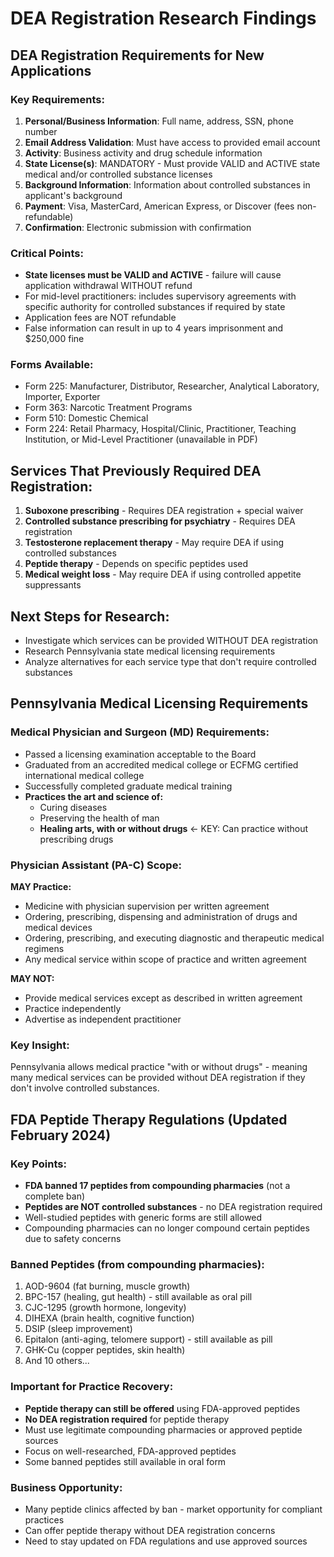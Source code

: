 # DEA Registration Research Findings

## DEA Registration Requirements for New Applications

### Key Requirements:
1. **Personal/Business Information**: Full name, address, SSN, phone number
2. **Email Address Validation**: Must have access to provided email account
3. **Activity**: Business activity and drug schedule information
4. **State License(s)**: MANDATORY - Must provide VALID and ACTIVE state medical and/or controlled substance licenses
5. **Background Information**: Information about controlled substances in applicant's background
6. **Payment**: Visa, MasterCard, American Express, or Discover (fees non-refundable)
7. **Confirmation**: Electronic submission with confirmation

### Critical Points:
- **State licenses must be VALID and ACTIVE** - failure will cause application withdrawal WITHOUT refund
- For mid-level practitioners: includes supervisory agreements with specific authority for controlled substances if required by state
- Application fees are NOT refundable
- False information can result in up to 4 years imprisonment and $250,000 fine

### Forms Available:
- Form 225: Manufacturer, Distributor, Researcher, Analytical Laboratory, Importer, Exporter
- Form 363: Narcotic Treatment Programs
- Form 510: Domestic Chemical
- Form 224: Retail Pharmacy, Hospital/Clinic, Practitioner, Teaching Institution, or Mid-Level Practitioner (unavailable in PDF)

## Services That Previously Required DEA Registration:
1. **Suboxone prescribing** - Requires DEA registration + special waiver
2. **Controlled substance prescribing for psychiatry** - Requires DEA registration
3. **Testosterone replacement therapy** - May require DEA if using controlled substances
4. **Peptide therapy** - Depends on specific peptides used
5. **Medical weight loss** - May require DEA if using controlled appetite suppressants

## Next Steps for Research:
- Investigate which services can be provided WITHOUT DEA registration
- Research Pennsylvania state medical licensing requirements
- Analyze alternatives for each service type that don't require controlled substances



## Pennsylvania Medical Licensing Requirements

### Medical Physician and Surgeon (MD) Requirements:
- Passed a licensing examination acceptable to the Board
- Graduated from an accredited medical college or ECFMG certified international medical college
- Successfully completed graduate medical training
- **Practices the art and science of:**
  - Curing diseases
  - Preserving the health of man
  - **Healing arts, with or without drugs** ← KEY: Can practice without prescribing drugs

### Physician Assistant (PA-C) Scope:
**MAY Practice:**
- Medicine with physician supervision per written agreement
- Ordering, prescribing, dispensing and administration of drugs and medical devices
- Ordering, prescribing, and executing diagnostic and therapeutic medical regimens
- Any medical service within scope of practice and written agreement

**MAY NOT:**
- Provide medical services except as described in written agreement
- Practice independently
- Advertise as independent practitioner

### Key Insight:
Pennsylvania allows medical practice "with or without drugs" - meaning many medical services can be provided without DEA registration if they don't involve controlled substances.


## FDA Peptide Therapy Regulations (Updated February 2024)

### Key Points:
- **FDA banned 17 peptides from compounding pharmacies** (not a complete ban)
- **Peptides are NOT controlled substances** - no DEA registration required
- Well-studied peptides with generic forms are still allowed
- Compounding pharmacies can no longer compound certain peptides due to safety concerns

### Banned Peptides (from compounding pharmacies):
1. AOD-9604 (fat burning, muscle growth)
2. BPC-157 (healing, gut health) - still available as oral pill
3. CJC-1295 (growth hormone, longevity)
4. DIHEXA (brain health, cognitive function)
5. DSIP (sleep improvement)
6. Epitalon (anti-aging, telomere support) - still available as pill
7. GHK-Cu (copper peptides, skin health)
8. And 10 others...

### Important for Practice Recovery:
- **Peptide therapy can still be offered** using FDA-approved peptides
- **No DEA registration required** for peptide therapy
- Must use legitimate compounding pharmacies or approved peptide sources
- Focus on well-researched, FDA-approved peptides
- Some banned peptides still available in oral form

### Business Opportunity:
- Many peptide clinics affected by ban - market opportunity for compliant practices
- Can offer peptide therapy without DEA registration concerns
- Need to stay updated on FDA regulations and use approved sources

